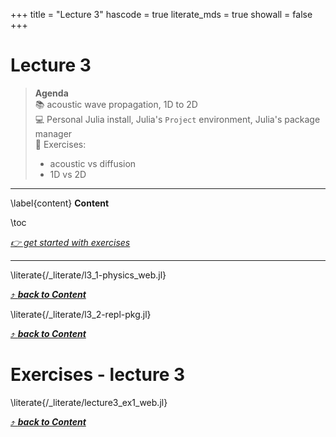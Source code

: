 +++
title = "Lecture 3"
hascode = true
literate_mds = true
showall = false
+++

# Lecture 3

> **Agenda**\
> :books: acoustic wave propagation, 1D to 2D\
> :computer: Personal Julia install, Julia's `Project` environment, Julia's package manager\
> :construction: Exercises:
> - acoustic vs diffusion
> - 1D vs 2D

--- 

\label{content}
**Content**

\toc

[_👉 get started with exercises_](#exercises_-_lecture_3)

---

\literate{/_literate/l3_1-physics_web.jl}

[⤴ _**back to Content**_](#content)

\literate{/_literate/l3_2-repl-pkg.jl}

[⤴ _**back to Content**_](#content)

# Exercises - lecture 3

\literate{/_literate/lecture3_ex1_web.jl}

[⤴ _**back to Content**_](#content)
